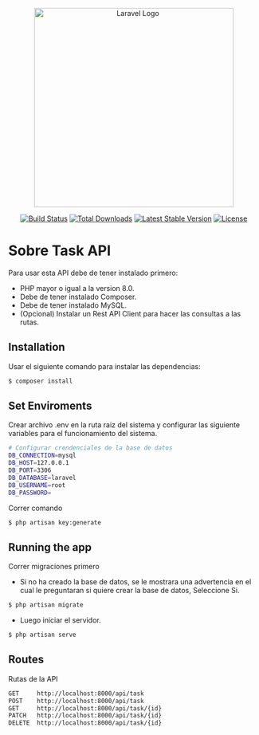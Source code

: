 <p align="center"><a href="https://laravel.com" target="_blank"><img src="https://raw.githubusercontent.com/laravel/art/master/logo-lockup/5%20SVG/2%20CMYK/1%20Full%20Color/laravel-logolockup-cmyk-red.svg" width="400" alt="Laravel Logo"></a></p>

<p align="center">
<a href="https://github.com/laravel/framework/actions"><img src="https://github.com/laravel/framework/workflows/tests/badge.svg" alt="Build Status"></a>
<a href="https://packagist.org/packages/laravel/framework"><img src="https://img.shields.io/packagist/dt/laravel/framework" alt="Total Downloads"></a>
<a href="https://packagist.org/packages/laravel/framework"><img src="https://img.shields.io/packagist/v/laravel/framework" alt="Latest Stable Version"></a>
<a href="https://packagist.org/packages/laravel/framework"><img src="https://img.shields.io/packagist/l/laravel/framework" alt="License"></a>
</p>

# Sobre Task API

Para usar esta API debe de tener instalado primero:

- PHP mayor o igual a la version 8.0.
- Debe de tener instalado Composer.
- Debe de tener instalado MySQL.
- (Opcional) Instalar un Rest API Client para hacer las consultas a las rutas.

## Installation

Usar el siguiente comando para instalar las dependencias:

```bash
$ composer install
```

## Set Enviroments
Crear archivo .env en la ruta raiz del sistema y configurar las siguiente variables para el funcionamiento del sistema.

```bash
# Configurar crendenciales de la base de datos
DB_CONNECTION=mysql
DB_HOST=127.0.0.1
DB_PORT=3306
DB_DATABASE=laravel
DB_USERNAME=root
DB_PASSWORD=
```

Correr comando
```bash
$ php artisan key:generate
```

## Running the app

Correr migraciones primero
- Si no ha creado la base de datos, se le mostrara una advertencia en el cual le preguntaran si quiere crear la base de datos, Seleccione Si.
```bash
$ php artisan migrate
```

- Luego iniciar el servidor.

```bash
$ php artisan serve
```

## Routes

Rutas de la API

```bash
GET     http://localhost:8000/api/task
POST    http://localhost:8000/api/task
GET     http://localhost:8000/api/task/{id}
PATCH   http://localhost:8000/api/task/{id}
DELETE  http://localhost:8000/api/task/{id}
```
